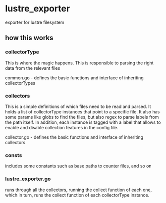 # lustre_exporter
exporter for lustre filesystem

## how this works
### collectorType
This is where the magic happens.
This is responsible to parsing the right data from the relevant files

common.go - defines the basic functions and interface of inheriting collectorTypes

### collectors
This is a simple definitions of which files need to be read and parsed. 
It holds a list of collectorType instances that point to a specific file.
It also has some params like globs to find the files, but also regex to parse labels from the path itself.
In addition, each instance is tagged with a label that allows to enable and disable collection features in the config file.

collector.go - defines the basic functions and interface of inheriting collectors

### consts
includes some constants such as base paths to counter files, and so on

### lustre_exporter.go
runs through all the collectors, running the collect function of each one, which in turn, runs the collect function of each collectorType instance.
